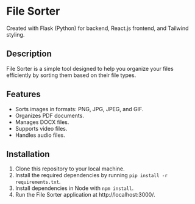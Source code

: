 # File Sorter
Created with Flask (Python) for backend, React.js frontend, and Tailwind styling.

## Description
File Sorter is a simple tool designed to help you organize your files efficiently by sorting them based on their file types.

## Features
- Sorts images in formats: PNG, JPG, JPEG, and GIF.
- Organizes PDF documents.
- Manages DOCX files.
- Supports video files.
- Handles audio files.

## Installation
1. Clone this repository to your local machine.
2. Install the required dependencies by running `pip install -r requirements.txt`.
3. Install dependencies in Node with `npm install`.
4. Run the File Sorter application at http://localhost:3000/.
